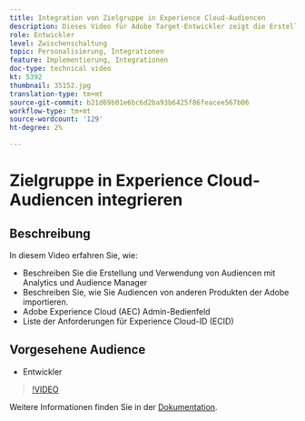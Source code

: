 ```yaml
---
title: Integration von Zielgruppe in Experience Cloud-Audiencen
description: Dieses Video für Adobe Target-Entwickler zeigt die Erstellung von Audiencen mit Analytics und Audience Manager. Entwickler, die sich dieses Video ansehen, können Audiencen aus anderen Adoben importieren, sich mit dem Adobe Experience Cloud (AEC)-Administrationsbedienfeld vertraut machen und die Anforderungen für die Experience Cloud-ID (ECID) Liste.
role: Entwickler
level: Zwischenschaltung
topic: Personalisierung, Integrationen
feature: Implementierung, Integrationen
doc-type: technical video
kt: 5392
thumbnail: 35152.jpg
translation-type: tm+mt
source-git-commit: b21d69b01e6bc6d2ba93b6425f86feacee567b06
workflow-type: tm+mt
source-wordcount: '129'
ht-degree: 2%

---
```



# Zielgruppe in Experience Cloud-Audiencen integrieren

## Beschreibung

In diesem Video erfahren Sie, wie:

* Beschreiben Sie die Erstellung und Verwendung von Audiencen mit Analytics und Audience Manager
* Beschreiben Sie, wie Sie Audiencen von anderen Produkten der Adobe importieren.
* Adobe Experience Cloud (AEC) Admin-Bedienfeld
* Liste der Anforderungen für Experience Cloud-ID (ECID)

## Vorgesehene Audience

* Entwickler

>[!VIDEO](https://video.tv.adobe.com/v/35152/?quality=12)

Weitere Informationen finden Sie in der [Dokumentation](https://docs.adobe.com/content/help/en/target/using/integrate/mmp.html).
